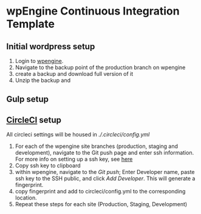 # wpEngine Continuous Integration Template

## Initial wordpress setup
1.  Login to [wpengine](wpengine.com).  
2.  Navigate to the backup point of the production branch on wpengine
3.  create a backup and download full version of it
4.  Unzip the backup and 
## Gulp setup

## [CircleCI](https://circleci.com/) setup

All circleci settings will be housed in _./.circleci/config.yml_
1.  For each of the wpengine site branches (production, staging and development), navigate to the Git push page and enter ssh information.  For more info on setting up a ssh key, see [here](https://help.github.com/en/articles/generating-a-new-ssh-key-and-adding-it-to-the-ssh-agent)
2. Copy ssh key to clipboard
3. within wpengine, navigate to the *Git push*; Enter Developer name, paste ssh key to the SSH public,  and click *Add Developer*.  This will generate a fingerprint.
4.  copy fingerprint and add to circleci/config.yml to the corresponding location.  
5.  Repeat these steps for each site (Production, Staging, Development)
